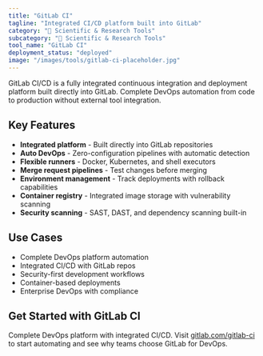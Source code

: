 ```yaml
---
title: "GitLab CI"
tagline: "Integrated CI/CD platform built into GitLab"
category: "🔬 Scientific & Research Tools"
subcategory: "🔬 Scientific & Research Tools"
tool_name: "GitLab CI"
deployment_status: "deployed"
image: "/images/tools/gitlab-ci-placeholder.jpg"
---
```

GitLab CI/CD is a fully integrated continuous integration and deployment platform built directly into GitLab. Complete DevOps automation from code to production without external tool integration.

## Key Features

- **Integrated platform** - Built directly into GitLab repositories
- **Auto DevOps** - Zero-configuration pipelines with automatic detection
- **Flexible runners** - Docker, Kubernetes, and shell executors
- **Merge request pipelines** - Test changes before merging
- **Environment management** - Track deployments with rollback capabilities
- **Container registry** - Integrated image storage with vulnerability scanning
- **Security scanning** - SAST, DAST, and dependency scanning built-in

## Use Cases

- Complete DevOps platform automation
- Integrated CI/CD with GitLab repos
- Security-first development workflows
- Container-based deployments
- Enterprise DevOps with compliance

## Get Started with GitLab CI

Complete DevOps platform with integrated CI/CD. Visit [gitlab.com/gitlab-ci](https://about.gitlab.com/stages-devops-lifecycle/continuous-integration/) to start automating and see why teams choose GitLab for DevOps.
